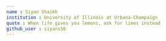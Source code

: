 ```yaml
---
name : Siyan Shaikh
institution : University of Illinois at Urbana-Champaign
quote : When life gives you lemons, ask for limes instead
github_user : siyans56
---
```

